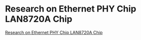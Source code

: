 # Research on Ethernet PHY Chip LAN8720A Chip
[Research on Ethernet PHY Chip LAN8720A Chip](https://aiwithcloud.com/2022/09/16/research_on_ethernet_phy_chip_lan8720a_chip/)